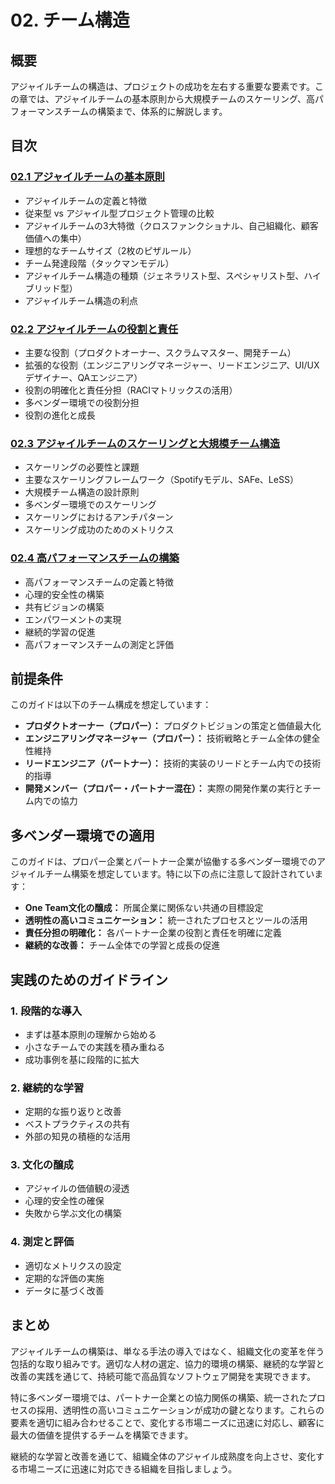 # 02. チーム構造

## 概要

アジャイルチームの構造は、プロジェクトの成功を左右する重要な要素です。この章では、アジャイルチームの基本原則から大規模チームのスケーリング、高パフォーマンスチームの構築まで、体系的に解説します。

## 目次

### [02.1 アジャイルチームの基本原則](./02_01_basic_principles.md)
- アジャイルチームの定義と特徴
- 従来型 vs アジャイル型プロジェクト管理の比較
- アジャイルチームの3大特徴（クロスファンクショナル、自己組織化、顧客価値への集中）
- 理想的なチームサイズ（2枚のピザルール）
- チーム発達段階（タックマンモデル）
- アジャイルチーム構造の種類（ジェネラリスト型、スペシャリスト型、ハイブリッド型）
- アジャイルチーム構造の利点

### [02.2 アジャイルチームの役割と責任](./02_02_roles_and_responsibilities.md)
- 主要な役割（プロダクトオーナー、スクラムマスター、開発チーム）
- 拡張的な役割（エンジニアリングマネージャー、リードエンジニア、UI/UXデザイナー、QAエンジニア）
- 役割の明確化と責任分担（RACIマトリックスの活用）
- 多ベンダー環境での役割分担
- 役割の進化と成長

### [02.3 アジャイルチームのスケーリングと大規模チーム構造](./02_03_scaling_and_large_teams.md)
- スケーリングの必要性と課題
- 主要なスケーリングフレームワーク（Spotifyモデル、SAFe、LeSS）
- 大規模チーム構造の設計原則
- 多ベンダー環境でのスケーリング
- スケーリングにおけるアンチパターン
- スケーリング成功のためのメトリクス

### [02.4 高パフォーマンスチームの構築](./02_04_high_performance_teams.md)
- 高パフォーマンスチームの定義と特徴
- 心理的安全性の構築
- 共有ビジョンの構築
- エンパワーメントの実現
- 継続的学習の促進
- 高パフォーマンスチームの測定と評価

## 前提条件

このガイドは以下のチーム構成を想定しています：

- **プロダクトオーナー（プロパー）：** プロダクトビジョンの策定と価値最大化
- **エンジニアリングマネージャー（プロパー）：** 技術戦略とチーム全体の健全性維持
- **リードエンジニア（パートナー）：** 技術的実装のリードとチーム内での技術的指導
- **開発メンバー（プロパー・パートナー混在）：** 実際の開発作業の実行とチーム内での協力

## 多ベンダー環境での適用

このガイドは、プロパー企業とパートナー企業が協働する多ベンダー環境でのアジャイルチーム構築を想定しています。特に以下の点に注意して設計されています：

- **One Team文化の醸成：** 所属企業に関係ない共通の目標設定
- **透明性の高いコミュニケーション：** 統一されたプロセスとツールの活用
- **責任分担の明確化：** 各パートナー企業の役割と責任を明確に定義
- **継続的な改善：** チーム全体での学習と成長の促進

## 実践のためのガイドライン

### 1. 段階的な導入
- まずは基本原則の理解から始める
- 小さなチームでの実践を積み重ねる
- 成功事例を基に段階的に拡大

### 2. 継続的な学習
- 定期的な振り返りと改善
- ベストプラクティスの共有
- 外部の知見の積極的な活用

### 3. 文化の醸成
- アジャイルの価値観の浸透
- 心理的安全性の確保
- 失敗から学ぶ文化の構築

### 4. 測定と評価
- 適切なメトリクスの設定
- 定期的な評価の実施
- データに基づく改善

## まとめ

アジャイルチームの構築は、単なる手法の導入ではなく、組織文化の変革を伴う包括的な取り組みです。適切な人材の選定、協力的環境の構築、継続的な学習と改善の実践を通じて、持続可能で高品質なソフトウェア開発を実現できます。

特に多ベンダー環境では、パートナー企業との協力関係の構築、統一されたプロセスの採用、透明性の高いコミュニケーションが成功の鍵となります。これらの要素を適切に組み合わせることで、変化する市場ニーズに迅速に対応し、顧客に最大の価値を提供するチームを構築できます。

継続的な学習と改善を通じて、組織全体のアジャイル成熟度を向上させ、変化する市場ニーズに迅速に対応できる組織を目指しましょう。 